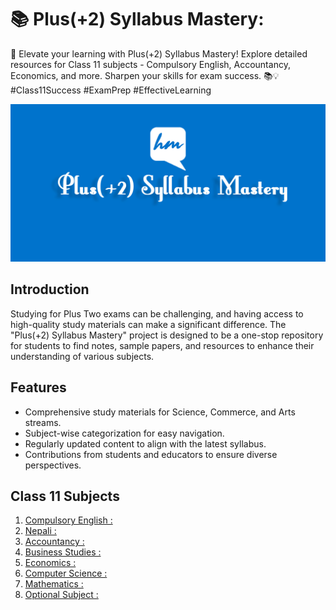 # 📚 Plus(+2) Syllabus Mastery:

🚀 Elevate your learning with Plus(+2) Syllabus Mastery! Explore detailed resources for Class 11 subjects - Compulsory English, Accountancy, Economics, and more. Sharpen your skills for exam success. 📚💡 #Class11Success #ExamPrep #EffectiveLearning

<img src="./cover.jpg" alt="Cover Image, Plus(+2) Syllabus Mastery" />

## Introduction

Studying for Plus Two exams can be challenging, and having access to high-quality study materials can make a significant difference. The "Plus(+2) Syllabus Mastery" project is designed to be a one-stop repository for students to find notes, sample papers, and resources to enhance their understanding of various subjects.

## Features

-  Comprehensive study materials for Science, Commerce, and Arts streams.
-  Subject-wise categorization for easy navigation.
-  Regularly updated content to align with the latest syllabus.
-  Contributions from students and educators to ensure diverse perspectives.

## Class 11 Subjects

1. [ Compulsory English :](https://github.com/HimalayaMinds/English-11)
2. [ Nepali :](https://github.com)
3. [Accountancy :](https://github.com/HimalayaMinds/Account-11)
4. [ Business Studies :](https://github.com)
5. [ Economics :](https://github.com/HimalayaMinds/Economics-11)
6. [ Computer Science :](https://github.com)
7. [ Mathematics :](https://github.com)
8. [ Optional Subject :](https://github.com)

